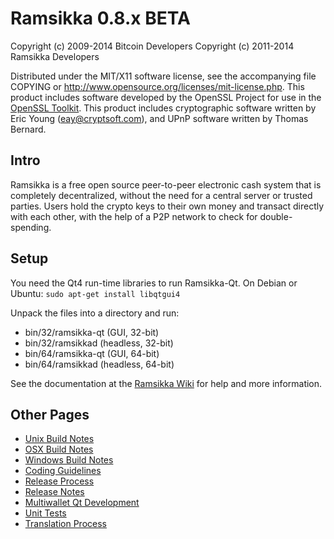 Ramsikka 0.8.x BETA
====================

Copyright (c) 2009-2014 Bitcoin Developers
Copyright (c) 2011-2014 Ramsikka Developers

Distributed under the MIT/X11 software license, see the accompanying
file COPYING or http://www.opensource.org/licenses/mit-license.php.
This product includes software developed by the OpenSSL Project for use in the [OpenSSL Toolkit](http://www.openssl.org/). This product includes
cryptographic software written by Eric Young ([eay@cryptsoft.com](mailto:eay@cryptsoft.com)), and UPnP software written by Thomas Bernard.


Intro
---------------------
Ramsikka is a free open source peer-to-peer electronic cash system that is
completely decentralized, without the need for a central server or trusted
parties.  Users hold the crypto keys to their own money and transact directly
with each other, with the help of a P2P network to check for double-spending.


Setup
---------------------
You need the Qt4 run-time libraries to run Ramsikka-Qt. On Debian or Ubuntu:
	`sudo apt-get install libqtgui4`

Unpack the files into a directory and run:

- bin/32/ramsikka-qt (GUI, 32-bit)
- bin/32/ramsikkad (headless, 32-bit)
- bin/64/ramsikka-qt (GUI, 64-bit)
- bin/64/ramsikkad (headless, 64-bit)

See the documentation at the [Ramsikka Wiki](http://ramsikka.info)
for help and more information.


Other Pages
---------------------
- [Unix Build Notes](build-unix.md)
- [OSX Build Notes](build-osx.md)
- [Windows Build Notes](build-msw.md)
- [Coding Guidelines](coding.md)
- [Release Process](release-process.md)
- [Release Notes](release-notes.md)
- [Multiwallet Qt Development](multiwallet-qt.md)
- [Unit Tests](unit-tests.md)
- [Translation Process](translation_process.md)
